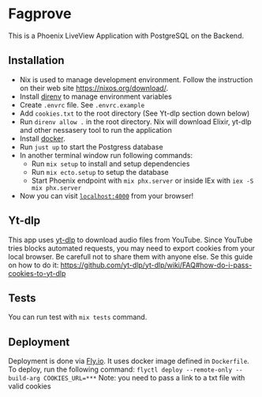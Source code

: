 # Fagprove
This is a Phoenix LiveView Application with PostgreSQL on the Backend.

## Installation
- Nix is used to manage development environment. Follow the instruction on their web site https://nixos.org/download/.
- Install [direnv](https://direnv.net/) to manage environment variables
- Create `.envrc` file. See `.envrc.example`
- Add `cookies.txt` to the root directory (See Yt-dlp section down below)
- Run `direnv allow .` in the root directory. Nix will download Elixir, yt-dlp and other nessasery tool to run the application
- Install [docker](https://www.docker.com/get-started/).
- Run `just up` to start the Postgress database
- In another terminal window run following commands: 
    - Run `mix setup` to install and setup dependencies
    - Run `mix ecto.setup` to setup the database
    - Start Phoenix endpoint with `mix phx.server` or inside IEx with `iex -S mix phx.server`
- Now you can visit [`localhost:4000`](http://localhost:4000) from your browser!

## Yt-dlp
This app uses [yt-dlp](https://github.com/yt-dlp/yt-dlp/tree/master) to download audio files from YouTube. Since YouTube tries blocks automated requests, you may need to export cookies from your local browser. Be carefull not to share them with anyone else. Se this guide on how to do it: https://github.com/yt-dlp/yt-dlp/wiki/FAQ#how-do-i-pass-cookies-to-yt-dlp

## Tests
You can run test with `mix tests` command.

## Deployment
Deployment is done via [Fly.io](https://fly.io/). It uses docker image defined in `Dockerfile`.
To deploy, run the following command: `flyctl deploy --remote-only --build-arg COOKIES_URL=***`
Note: you need to pass a link to a txt file with valid cookies
